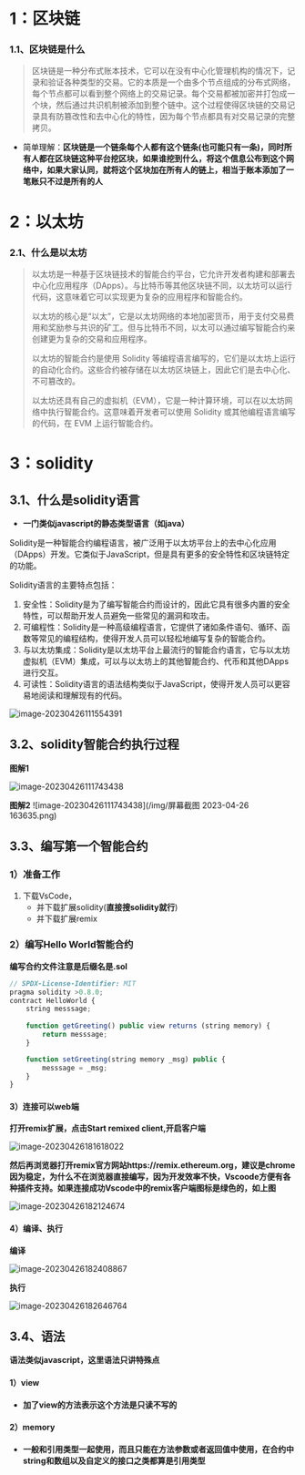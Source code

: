# 1：区块链

### 1.1、区块链是什么

> 区块链是一种分布式账本技术，它可以在没有中心化管理机构的情况下，记录和验证各种类型的交易。它的本质是一个由多个节点组成的分布式网络，每个节点都可以看到整个网络上的交易记录。每个交易都被加密并打包成一个块，然后通过共识机制被添加到整个链中。这个过程使得区块链的交易记录具有防篡改性和去中心化的特性，因为每个节点都具有对交易记录的完整拷贝。

- 简单理解：**区块链是一个链条每个人都有这个链条(也可能只有一条)，同时所有人都在区块链这种平台挖区块，如果谁挖到什么，将这个信息公布到这个网络中，如果大家认同，就将这个区块加在所有人的链上，相当于账本添加了一笔账只不过是所有的人**

# 2：以太坊

### 2.1、什么是以太坊

> 以太坊是一种基于区块链技术的智能合约平台，它允许开发者构建和部署去中心化应用程序（DApps）。与比特币等其他区块链不同，以太坊可以运行代码，这意味着它可以实现更为复杂的应用程序和智能合约。
>
> 以太坊的核心是“以太”，它是以太坊网络的本地加密货币，用于支付交易费用和奖励参与共识的矿工。但与比特币不同，以太可以通过编写智能合约来创建更为复杂的交易和应用程序。
>
> 以太坊的智能合约是使用 Solidity 等编程语言编写的，它们是以太坊上运行的自动化合约。这些合约被存储在以太坊区块链上，因此它们是去中心化、不可篡改的。
>
> 以太坊还具有自己的虚拟机（EVM），它是一种计算环境，可以在以太坊网络中执行智能合约。这意味着开发者可以使用 Solidity 或其他编程语言编写的代码，在 EVM 上运行智能合约。

# 3：solidity

## 3.1、什么是solidity语言

- **一门类似javascript的静态类型语言（如java）**

Solidity是一种智能合约编程语言，被广泛用于以太坊平台上的去中心化应用（DApps）开发。它类似于JavaScript，但是具有更多的安全特性和区块链特定的功能。

Solidity语言的主要特点包括：

1. 安全性：Solidity是为了编写智能合约而设计的，因此它具有很多内置的安全特性，可以帮助开发人员避免一些常见的漏洞和攻击。
2. 可编程性：Solidity是一种高级编程语言，它提供了诸如条件语句、循环、函数等常见的编程结构，使得开发人员可以轻松地编写复杂的智能合约。
3. 与以太坊集成：Solidity是以太坊平台上最流行的智能合约语言，它与以太坊虚拟机（EVM）集成，可以与以太坊上的其他智能合约、代币和其他DApps进行交互。
4. 可读性：Solidity语言的语法结构类似于JavaScript，使得开发人员可以更容易地阅读和理解现有的代码。

![image-20230426111554391](/img/image-20230426111554391.png)

## 3.2、solidity智能合约执行过程

**图解1**

![image-20230426111743438](/img/image-20230426111743438.png)

**图解2**
![image-20230426111743438](/img/屏幕截图 2023-04-26 163635.png)

## 3.3、编写第一个智能合约

### 1）准备工作

1. 下载VsCode，
   - 并下载扩展solidity(**直接搜solidity就行**)
   - 并下载扩展remix

### 2）编写Hello World智能合约

**编写合约文件注意是后缀名是.sol**

```javascript
// SPDX-License-Identifier: MIT
pragma solidity >0.8.0;
contract HelloWorld {
    string messsage;  
	
    function getGreeting() public view returns (string memory) {
        return messsage;
    }

    function setGreeting(string memory _msg) public {
        messsage = _msg;
    }
}
```

#### 3）连接可以web端

**打开remix扩展，点击Start remixed client,开启客户端**

![image-20230426181618022](/img/image-20230426181618022.png)

**然后再浏览器打开remix官方网站https://remix.ethereum.org，建议是chrome因为稳定，为什么不在浏览器直接编写，因为开发效率不快，Vscoode方便有各种插件支持。如果连接成功Vscode中的remix客户端图标是绿色的，如上图**

![image-20230426182124674](/img/image-20230426182124674.png)

#### 4）编译、执行

**编译**

![image-20230426182408867](/img/image-20230426182408867.png)

**执行**

![image-20230426182646764](/img/image-20230426182646764.png)

## 3.4、语法

**语法类似javascript，这里语法只讲特殊点**

#### 1）view

- **加了view的方法表示这个方法是只读不写的**

#### 2）memory

- **一般和引用类型一起使用，而且只能在方法参数或者返回值中使用，在合约中string和数组以及自定义的接口之类都算是引用类型**